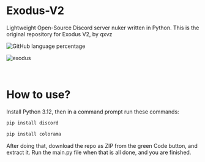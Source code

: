 # Exodus-V2
Lightweight Open-Source Discord server nuker written in Python.
This is the original repository for Exodus V2, by qxvz

![GitHub language percentage](https://img.shields.io/github/languages/top/qxvz/Exodus-V2)


![exodus](https://github.com/user-attachments/assets/8b2719ea-e63f-4f25-beea-d9cc5433c5ab)

<br>

# How to use?

Install Python 3.12, then in a command prompt run these commands:
```sh
pip install discord
```
```sh
pip install colorama
```

After doing that, download the repo as ZIP from the green Code button, and extract it.
Run the main.py file when that is all done, and you are finished.

